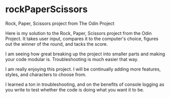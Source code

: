 # rockPaperScissors
Rock, Paper, Scissors project from The Odin Project


Here is my solution to the Rock, Paper, Scissors project from the Odin Project. It takes user input, compares it to the computer's choice, figures out the winner of the round, and tacks the score.

I am seeing how great breaking up the project into smaller parts and making your code modular is. Troubleshooting is much easier that way. 

I am really enjoying this project. I will be continually adding more features, styles, and characters to choose from. 

I learned a ton in troubleshooting, and on the benefits of console logging as you write to test whether the code is doing what you want it to be. 
